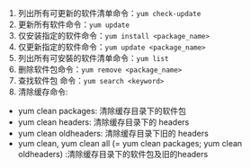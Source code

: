 1. 列出所有可更新的软件清单命令：`yum check-update`
2. 更新所有软件命令：`yum update`
3. 仅安装指定的软件命令：`yum install <package_name>`
4. 仅更新指定的软件命令：`yum update <package_name>`
5. 列出所有可安裝的软件清单命令：`yum list`
6. 删除软件包命令：`yum remove <package_name>`
7. 查找软件包 命令：`yum search <keyword>`
8. 清除缓存命令:
- yum clean packages: 清除缓存目录下的软件包
- yum clean headers: 清除缓存目录下的 headers
- yum clean oldheaders: 清除缓存目录下旧的 headers
- yum clean, yum clean all (= yum clean packages; yum clean oldheaders) :清除缓存目录下的软件包及旧的headers